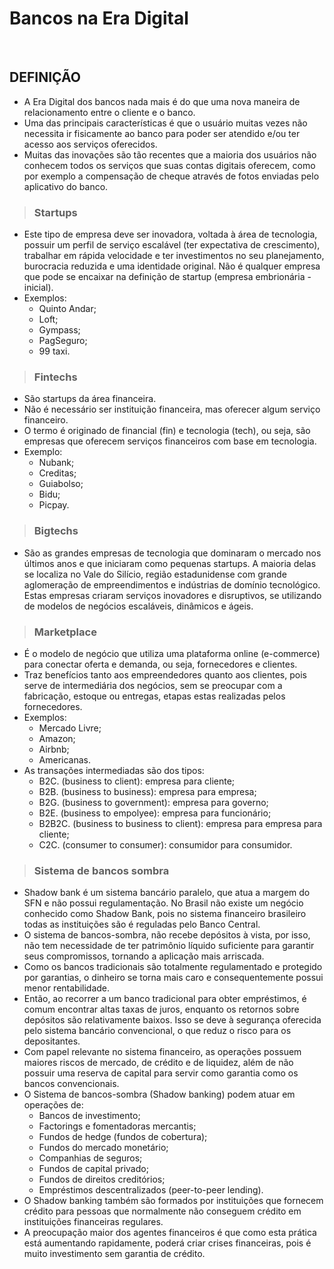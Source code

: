 # Bancos na Era Digital

<br>

## DEFINIÇÃO
* A Era Digital dos bancos nada mais é do que uma nova maneira de relacionamento entre o cliente e o banco. 
* Uma das principais características é que o usuário muitas vezes não necessita ir fisicamente ao banco para poder ser atendido e/ou ter acesso aos serviços oferecidos.
* Muitas das inovações são tão recentes que a maioria dos usuários não conhecem todos os serviços que suas contas digitais oferecem, como por exemplo a compensação de cheque através de fotos enviadas pelo aplicativo do banco.

> ### Startups
* Este tipo de empresa deve ser inovadora, voltada à área de tecnologia, possuir um perfil de serviço escalável (ter expectativa de crescimento), trabalhar em rápida velocidade e ter
investimentos no seu planejamento, burocracia reduzida e uma identidade original. 
Não é qualquer empresa que pode se encaixar na definição de startup (empresa embrionária - inicial).
* Exemplos: 
  - Quinto Andar;
  - Loft;
  - Gympass;
  - PagSeguro;
  - 99 taxi.

> ### Fintechs
* São startups da área financeira. 
* Não é necessário ser instituição financeira, mas oferecer algum serviço financeiro. 
* O termo é originado de financial (fin) e tecnologia (tech), ou seja, são empresas que oferecem serviços financeiros com base em tecnologia. 
* Exemplo: 
  - Nubank;
  - Creditas;
  - Guiabolso;
  - Bidu; 
  - Picpay.

> ### Bigtechs
* São as grandes empresas de tecnologia que dominaram o mercado nos últimos anos e que iniciaram como pequenas startups. A maioria delas se localiza no Vale do Silício, região
estadunidense com grande aglomeração de empreendimentos e indústrias de domínio tecnológico. 
Estas empresas criaram serviços inovadores e disruptivos, se utilizando de modelos de negócios escaláveis, dinâmicos e ágeis.

> ### Marketplace
* É o modelo de negócio que utiliza uma plataforma online (e-commerce) para conectar oferta e demanda, ou seja, fornecedores e clientes.
* Traz benefícios tanto aos empreendedores quanto aos clientes, pois serve de intermediária dos negócios, sem se preocupar com a fabricação, estoque ou entregas, etapas estas realizadas pelos fornecedores. 
* Exemplos: 
  - Mercado Livre;
  - Amazon;
  - Airbnb;
  - Americanas.
* As transações intermediadas são dos tipos:
  - B2C. (business to client): empresa para cliente;
  - B2B. (business to business): empresa para empresa;
  - B2G. (business to government): empresa para governo;
  - B2E. (business to empolyee): empresa para funcionário;
  - B2B2C. (business to business to client): empresa para empresa para cliente;
  - C2C. (consumer to consumer): consumidor para consumidor.

> ### Sistema de bancos sombra 
* Shadow bank é um sistema bancário paralelo, que atua a margem do SFN e não possui regulamentação. No Brasil não existe um negócio conhecido como Shadow Bank, pois no sistema financeiro brasileiro todas as instituições são é reguladas pelo Banco Central. 
* O sistema de bancos-sombra, não recebe depósitos à vista, por isso, não tem necessidade de ter patrimônio líquido suficiente para garantir seus compromissos, tornando a aplicação mais arriscada.
* Como os bancos tradicionais são totalmente regulamentado e protegido por garantias, o dinheiro se torna mais caro e consequentemente possui menor rentabilidade.
* Então, ao recorrer a um banco tradicional para obter empréstimos, é comum encontrar altas taxas de juros, enquanto os retornos sobre depósitos são relativamente baixos. Isso se deve à segurança oferecida pelo sistema bancário convencional, o que reduz o risco para os depositantes.
* Com papel relevante no sistema financeiro, as operações possuem maiores riscos de mercado, de crédito e de liquidez, além de não possuir uma reserva de capital para servir como garantia como os bancos convencionais.
* O Sistema de bancos-sombra (Shadow banking) podem atuar em operações de:
  - Bancos de investimento;
  - Factorings e fomentadoras mercantis;
  - Fundos de hedge (fundos de cobertura);
  - Fundos do mercado monetário;
  - Companhias de seguros;
  - Fundos de capital privado;
  - Fundos de direitos creditórios;
  - Empréstimos descentralizados (peer-to-peer lending).
* O Shadow banking também são formados por instituições que fornecem crédito para pessoas que normalmente não conseguem crédito em instituições financeiras regulares.
* A preocupação maior dos agentes financeiros é que como esta prática está aumentando rapidamente, poderá criar crises financeiras, pois é muito investimento sem garantia de crédito. 